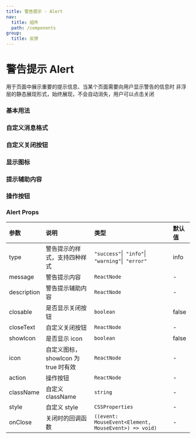 ```yaml
---
title: 警告提示 - Alert
nav:
  title: 组件
  path: /components
group:
  title: 反馈
---
```


# 警告提示 Alert

用于页面中展示重要的提示信息、当某个页面需要向用户显示警告的信息时
非浮层的静态展现形式，始终展现，不会自动消失，用户可以点击关闭
### 基本用法

<code src="./demos/basic.tsx"></code>

### 自定义消息格式

<code src="./demos/message.tsx"></code>

### 自定义关闭按钮

<code src="./demos/closable.tsx"></code>

### 显示图标

<code src="./demos/showIcon.tsx"></code>

### 提示辅助内容

<code src="./demos/withDescription.tsx"></code>

### 操作按钮

<code src="./demos/action.tsx"></code>

### Alert Props

| 参数        | 说明                                | 类型                                                 | 默认值 |
| :---------- | :---------------------------------- | :--------------------------------------------------- | :----- |
| type        | 警告提示的样式，支持四种样式        | `"success"`\|` "info"`\|` "warning"`\|` "error"`     | info   |
| message     | 警告提示内容                        | `ReactNode`                                          | -      |
| description | 警告提示辅助内容                    | `ReactNode`                                          | -      |
| closable    | 是否显示关闭按钮                    | `boolean`                                            | false  |
| closeText   | 自定义关闭按钮                      | `ReactNode`                                          | -      |
| showIcon    | 是否显示 icon                       | `boolean`                                            | false  |
| icon        | 自定义图标，showIcon 为 true 时有效 | `ReactNode`                                          | -      |
| action      | 操作按钮                            | `ReactNode`                                          | -      |
| className   | 自定义 className                    | `string`                                             | -      |
| style       | 自定义 style                        | `CSSProperties`                                      | -      |
| onClose     | 关闭时的回调函数                    | `((event: MouseEvent<Element, MouseEvent>) => void)` | -      |

###
